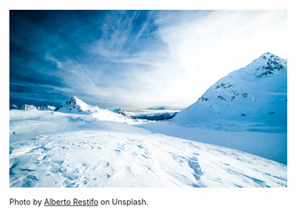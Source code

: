 ![Wallpaper Thumbnail](thumbnail.jpg)

Photo by [Alberto Restifo](https://unsplash.com/photos/cFplR9ZGnAk) on Unsplash.